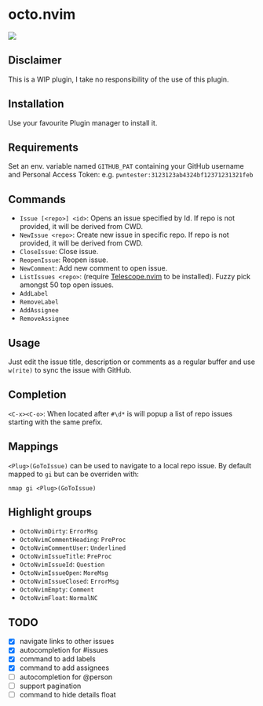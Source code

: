 # octo.nvim

![](https://i.imgur.com/ZRhBvls.png)

## Disclaimer

This is a WIP plugin, I take no responsibility of the use of this plugin.

## Installation

Use your favourite Plugin manager to install it.

## Requirements

Set an env. variable named `GITHUB_PAT` containing your GitHub username and Personal Access Token:
e.g. `pwntester:3123123ab4324bf12371231321feb`

## Commands

- `Issue [<repo>] <id>`: Opens an issue specified by Id. If repo is not provided, it will be derived from CWD.
- `NewIssue <repo>`: Create new issue in specific repo. If repo is not provided, it will be derived from CWD.
- `CloseIssue`: Close issue.
- `ReopenIssue`: Reopen issue.
- `NewComment`: Add new comment to open issue.
- `ListIssues <repo>`: (require [Telescope.nvim](https://github.com/nvim-lua/telescope.nvim) to be installed). Fuzzy pick amongst 50 top open issues.
- `AddLabel`
- `RemoveLabel`
- `AddAssignee`
- `RemoveAssignee`

## Usage

Just edit the issue title, description or comments as a regular buffer and use `w(rite)` to sync the issue with GitHub.

## Completion

`<C-x><C-o>`: When located after `#\d*` is will popup a list of repo issues starting with the same prefix.

## Mappings

`<Plug>(GoToIssue)` can be used to navigate to a local repo issue. By default mapped to `gi` but can be overriden with: 

```
nmap gi <Plug>(GoToIssue)
```

## Highlight groups

  - `OctoNvimDirty`: `ErrorMsg` 
  - `OctoNvimCommentHeading`: `PreProc`
  - `OctoNvimCommentUser`: `Underlined`
  - `OctoNvimIssueTitle`: `PreProc`
  - `OctoNvimIssueId`: `Question`
  - `OctoNvimIssueOpen`: `MoreMsg`
  - `OctoNvimIssueClosed`: `ErrorMsg`
  - `OctoNvimEmpty`: `Comment`
  - `OctoNvimFloat`: `NormalNC`

## TODO

  - [x] navigate links to other issues
  - [x] autocompletion for #issues
  - [x] command to add labels
  - [x] command to add assignees
  - [ ] autocompletion for @person
  - [ ] support pagination
  - [ ] command to hide details float
